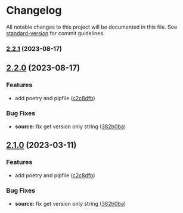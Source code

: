 # Changelog

All notable changes to this project will be documented in this file. See [standard-version](https://github.com/conventional-changelog/standard-version) for commit guidelines.

### [2.2.1](https://github.com/euberdeveloper/ga-project-version/compare/v2.2.0...v2.2.1) (2023-08-17)

## [2.2.0](https://github.com/euberdeveloper/ga-project-version/compare/v1.3.0...v2.2.0) (2023-08-17)


### Features

* add poetry and pipfile ([c2c8dfb](https://github.com/euberdeveloper/ga-project-version/commit/c2c8dfb226d709233d2ea90c93fab495e411cfb4))


### Bug Fixes

* **source:** fix get version only string ([382b0ba](https://github.com/euberdeveloper/ga-project-version/commit/382b0baf6d6eb2501b9a0f62cf68d28df89a898e))

## [2.1.0](https://github.com/euberdeveloper/ga-project-version/compare/v1.3.0...v2.1.0) (2023-03-11)


### Features

* add poetry and pipfile ([c2c8dfb](https://github.com/euberdeveloper/ga-project-version/commit/c2c8dfb226d709233d2ea90c93fab495e411cfb4))


### Bug Fixes

* **source:** fix get version only string ([382b0ba](https://github.com/euberdeveloper/ga-project-version/commit/382b0baf6d6eb2501b9a0f62cf68d28df89a898e))
